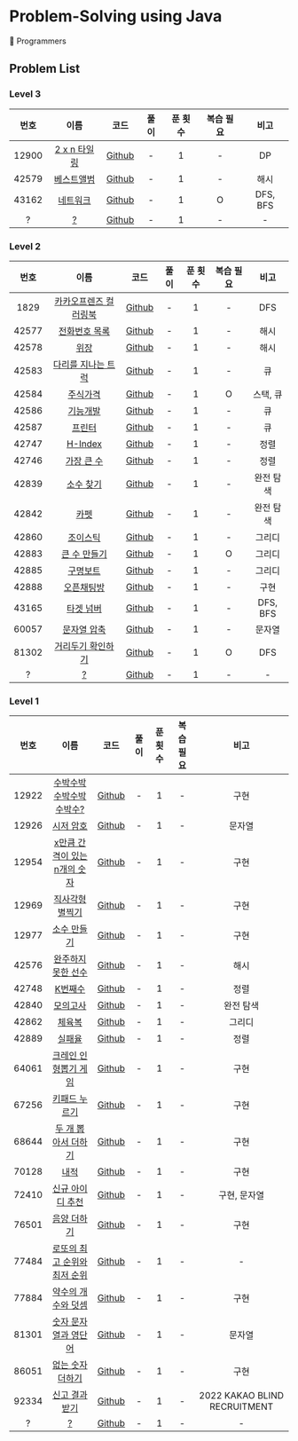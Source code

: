 # Problem-Solving using Java

📝 Programmers

## Problem List

### Level 3

| 번호  |                                   이름                                   |                                                       코드                                                        | 풀이 | 푼 횟수 | 복습 필요 |   비고   |
| :---: | :----------------------------------------------------------------------: | :---------------------------------------------------------------------------------------------------------------: | :--: | :-----: | :-------: | :------: |
| 12900 | [2 x n 타일링](https://programmers.co.kr/learn/courses/30/lessons/12900) | [Github](https://github.com/0xe82de/Problem-Solving/blob/master/Java/programmers/level3/PROGRAMMERS_12900_1.java) |  -   |    1    |     -     |    DP    |
| 42579 |  [베스트앨범](https://programmers.co.kr/learn/courses/30/lessons/42579)  | [Github](https://github.com/0xe82de/Problem-Solving/blob/master/Java/programmers/level3/PROGRAMMERS_42579_1.java) |  -   |    1    |     -     |   해시   |
| 43162 |   [네트워크](https://programmers.co.kr/learn/courses/30/lessons/43162)   | [Github](https://github.com/0xe82de/Problem-Solving/blob/master/Java/programmers/level3/PROGRAMMERS_43162_1.java) |  -   |    1    |     O     | DFS, BFS |
|   ?   |                                  [?](?)                                  |                                                    [Github]()                                                     |  -   |    1    |     -     |    -     |

### Level 2

| 번호  |                                       이름                                       |                                                       코드                                                        | 풀이 | 푼 횟수 | 복습 필요 |   비고    |
| :---: | :------------------------------------------------------------------------------: | :---------------------------------------------------------------------------------------------------------------: | :--: | :-----: | :-------: | :-------: |
| 1829  | [카카오프렌즈 컬러링북](https://programmers.co.kr/learn/courses/30/lessons/1829) | [Github](https://github.com/0xe82de/Problem-Solving/blob/master/Java/programmers/level2/PROGRAMMERS_1829_1.java)  |  -   |    1    |     -     |    DFS    |
| 42577 |    [전화번호 목록](https://programmers.co.kr/learn/courses/30/lessons/42577)     | [Github](https://github.com/0xe82de/Problem-Solving/blob/master/Java/programmers/level2/PROGRAMMERS_42577_1.java) |  -   |    1    |     -     |   해시    |
| 42578 |         [위장](https://programmers.co.kr/learn/courses/30/lessons/42578)         | [Github](https://github.com/0xe82de/Problem-Solving/blob/master/Java/programmers/level2/PROGRAMMERS_42578_1.java) |  -   |    1    |     -     |   해시    |
| 42583 |  [다리를 지나는 트럭](https://programmers.co.kr/learn/courses/30/lessons/42583)  | [Github](https://github.com/0xe82de/Problem-Solving/blob/master/Java/programmers/level2/PROGRAMMERS_42583_1.java) |  -   |    1    |     -     |    큐     |
| 42584 |       [주식가격](https://programmers.co.kr/learn/courses/30/lessons/42584)       | [Github](https://github.com/0xe82de/Problem-Solving/blob/master/Java/programmers/level2/PROGRAMMERS_42584_1.java) |  -   |    1    |     O     | 스택, 큐  |
| 42586 |       [기능개발](https://programmers.co.kr/learn/courses/30/lessons/42586)       | [Github](https://github.com/0xe82de/Problem-Solving/blob/master/Java/programmers/level2/PROGRAMMERS_42586_1.java) |  -   |    1    |     -     |    큐     |
| 42587 |        [프린터](https://programmers.co.kr/learn/courses/30/lessons/42587)        | [Github](https://github.com/0xe82de/Problem-Solving/blob/master/Java/programmers/level2/PROGRAMMERS_42587_1.java) |  -   |    1    |     -     |    큐     |
| 42747 |       [H-Index](https://programmers.co.kr/learn/courses/30/lessons/42747)        | [Github](https://github.com/0xe82de/Problem-Solving/blob/master/Java/programmers/level2/PROGRAMMERS_42747_1.java) |  -   |    1    |     -     |   정렬    |
| 42746 |      [가장 큰 수](https://programmers.co.kr/learn/courses/30/lessons/42746)      | [Github](https://github.com/0xe82de/Problem-Solving/blob/master/Java/programmers/level2/PROGRAMMERS_42746_1.java) |  -   |    1    |     -     |   정렬    |
| 42839 |      [소수 찾기](https://programmers.co.kr/learn/courses/30/lessons/42839)       | [Github](https://github.com/0xe82de/Problem-Solving/blob/master/Java/programmers/level2/PROGRAMMERS_42839_1.java) |  -   |    1    |     -     | 완전 탐색 |
| 42842 |         [카펫](https://programmers.co.kr/learn/courses/30/lessons/42842)         | [Github](https://github.com/0xe82de/Problem-Solving/blob/master/Java/programmers/level2/PROGRAMMERS_42842_1.java) |  -   |    1    |     -     | 완전 탐색 |
| 42860 |       [조이스틱](https://programmers.co.kr/learn/courses/30/lessons/42860)       | [Github](https://github.com/0xe82de/Problem-Solving/blob/master/Java/programmers/level2/PROGRAMMERS_42860_1.java) |  -   |    1    |     -     |  그리디   |
| 42883 |     [큰 수 만들기](https://programmers.co.kr/learn/courses/30/lessons/42883)     | [Github](https://github.com/0xe82de/Problem-Solving/blob/master/Java/programmers/level2/PROGRAMMERS_42883_1.java) |  -   |    1    |     O     |  그리디   |
| 42885 |       [구명보트](https://programmers.co.kr/learn/courses/30/lessons/42885)       | [Github](https://github.com/0xe82de/Problem-Solving/blob/master/Java/programmers/level2/PROGRAMMERS_42885_1.java) |  -   |    1    |     -     |  그리디   |
| 42888 |      [오픈채팅방](https://programmers.co.kr/learn/courses/30/lessons/42888)      | [Github](https://github.com/0xe82de/Problem-Solving/blob/master/Java/programmers/level2/PROGRAMMERS_42888_1.java) |  -   |    1    |     -     |   구현    |
| 43165 |      [타겟 넘버](https://programmers.co.kr/learn/courses/30/lessons/43165)       | [Github](https://github.com/0xe82de/Problem-Solving/blob/master/Java/programmers/level2/PROGRAMMERS_43165_1.java) |  -   |    1    |     -     | DFS, BFS  |
| 60057 |     [문자열 압축](https://programmers.co.kr/learn/courses/30/lessons/60057)      | [Github](https://github.com/0xe82de/Problem-Solving/blob/master/Java/programmers/level2/PROGRAMMERS_60057_1.java) |  -   |    1    |     -     |  문자열   |
| 81302 |  [거리두기 확인하기](https://programmers.co.kr/learn/courses/30/lessons/81302)   | [Github](https://github.com/0xe82de/Problem-Solving/blob/master/Java/programmers/level2/PROGRAMMERS_81302_1.java) |  -   |    1    |     O     |    DFS    |
|   ?   |                                      [?](?)                                      |                                                    [Github]()                                                     |  -   |    1    |     -     |     -     |

### Level 1

| 번호  |                                           이름                                           |                                                       코드                                                        | 풀이 | 푼 횟수 | 복습 필요 |             비고             |
| :---: | :--------------------------------------------------------------------------------------: | :---------------------------------------------------------------------------------------------------------------: | :--: | :-----: | :-------: | :--------------------------: |
| 12922 |   [수박수박수박수박수박수?](https://programmers.co.kr/learn/courses/30/lessons/12922)    | [Github](https://github.com/0xe82de/Problem-Solving/blob/master/Java/programmers/level1/PROGRAMMERS_12922_1.java) |  -   |    1    |     -     |             구현             |
| 12926 |          [시저 암호](https://programmers.co.kr/learn/courses/30/lessons/12926)           | [Github](https://github.com/0xe82de/Problem-Solving/blob/master/Java/programmers/level1/PROGRAMMERS_12926_1.java) |  -   |    1    |     -     |            문자열            |
| 12954 | [x만큼 간격이 있는 n개의 숫자](https://programmers.co.kr/learn/courses/30/lessons/12954) | [Github](https://github.com/0xe82de/Problem-Solving/blob/master/Java/programmers/level1/PROGRAMMERS_12954_1.java) |  -   |    1    |     -     |             구현             |
| 12969 |       [직사각형 별찍기](https://programmers.co.kr/learn/courses/30/lessons/12969)        | [Github](https://github.com/0xe82de/Problem-Solving/blob/master/Java/programmers/level1/PROGRAMMERS_12969_1.java) |  -   |    1    |     -     |             구현             |
| 12977 |         [소수 만들기](https://programmers.co.kr/learn/courses/30/lessons/12977)          | [Github](https://github.com/0xe82de/Problem-Solving/blob/master/Java/programmers/level1/PROGRAMMERS_12977_1.java) |  -   |    1    |     -     |             구현             |
| 42576 |      [완주하지 못한 선수](https://programmers.co.kr/learn/courses/30/lessons/42576)      | [Github](https://github.com/0xe82de/Problem-Solving/blob/master/Java/programmers/level1/PROGRAMMERS_42576_1.java) |  -   |    1    |     -     |             해시             |
| 42748 |           [K번째수](https://programmers.co.kr/learn/courses/30/lessons/42748)            | [Github](https://github.com/0xe82de/Problem-Solving/blob/master/Java/programmers/level1/PROGRAMMERS_42748_1.java) |  -   |    1    |     -     |             정렬             |
| 42840 |           [모의고사](https://programmers.co.kr/learn/courses/30/lessons/42840)           | [Github](https://github.com/0xe82de/Problem-Solving/blob/master/Java/programmers/level1/PROGRAMMERS_42840_1.java) |  -   |    1    |     -     |          완전 탐색           |
| 42862 |            [체육복](https://programmers.co.kr/learn/courses/30/lessons/42862)            | [Github](https://github.com/0xe82de/Problem-Solving/blob/master/Java/programmers/level1/PROGRAMMERS_42862_1.java) |  -   |    1    |     -     |            그리디            |
| 42889 |            [실패율](https://programmers.co.kr/learn/courses/30/lessons/42889)            | [Github](https://github.com/0xe82de/Problem-Solving/blob/master/Java/programmers/level1/PROGRAMMERS_42889_1.java) |  -   |    1    |     -     |             정렬             |
| 64061 |     [크레인 인형뽑기 게임](https://programmers.co.kr/learn/courses/30/lessons/64061)     | [Github](https://github.com/0xe82de/Problem-Solving/blob/master/Java/programmers/level1/PROGRAMMERS_64061_1.java) |  -   |    1    |     -     |             구현             |
| 67256 |        [키패드 누르기](https://programmers.co.kr/learn/courses/30/lessons/67256)         | [Github](https://github.com/0xe82de/Problem-Solving/blob/master/Java/programmers/level1/PROGRAMMERS_67256_1.java) |  -   |    1    |     -     |             구현             |
| 68644 |     [두 개 뽑아서 더하기](https://programmers.co.kr/learn/courses/30/lessons/68644)      | [Github](https://github.com/0xe82de/Problem-Solving/blob/master/Java/programmers/level1/PROGRAMMERS_68644_1.java) |  -   |    1    |     -     |             구현             |
| 70128 |             [내적](https://programmers.co.kr/learn/courses/30/lessons/70128)             | [Github](https://github.com/0xe82de/Problem-Solving/blob/master/Java/programmers/level1/PROGRAMMERS_70128_1.java) |  -   |    1    |     -     |             구현             |
| 72410 |       [신규 아이디 추천](https://programmers.co.kr/learn/courses/30/lessons/72410)       | [Github](https://github.com/0xe82de/Problem-Solving/blob/master/Java/programmers/level1/PROGRAMMERS_72410_1.java) |  -   |    1    |     -     |         구현, 문자열         |
| 76501 |         [음양 더하기](https://programmers.co.kr/learn/courses/30/lessons/76501)          | [Github](https://github.com/0xe82de/Problem-Solving/blob/master/Java/programmers/level1/PROGRAMMERS_76501_1.java) |  -   |    1    |     -     |             구현             |
| 77484 | [로또의 최고 순위와 최저 순위](https://programmers.co.kr/learn/courses/30/lessons/77484) | [Github](https://github.com/0xe82de/Problem-Solving/blob/master/Java/programmers/level1/PROGRAMMERS_77484_1.java) |  -   |    1    |     -     |              -               |
| 77884 |      [약수의 개수와 덧셈](https://programmers.co.kr/learn/courses/30/lessons/77884)      | [Github](https://github.com/0xe82de/Problem-Solving/blob/master/Java/programmers/level1/PROGRAMMERS_77884_1.java) |  -   |    1    |     -     |             구현             |
| 81301 |     [숫자 문자열과 영단어](https://programmers.co.kr/learn/courses/30/lessons/81301)     | [Github](https://github.com/0xe82de/Problem-Solving/blob/master/Java/programmers/level1/PROGRAMMERS_81301_1.java) |  -   |    1    |     -     |            문자열            |
| 86051 |       [없는 숫자 더하기](https://programmers.co.kr/learn/courses/30/lessons/86051)       | [Github](https://github.com/0xe82de/Problem-Solving/blob/master/Java/programmers/level1/PROGRAMMERS_86051_1.java) |  -   |    1    |     -     |             구현             |
| 92334 |        [신고 결과 받기](https://programmers.co.kr/learn/courses/30/lessons/92334)        | [Github](https://github.com/0xe82de/Problem-Solving/blob/master/Java/programmers/level1/PROGRAMMERS_92334_1.java) |  -   |    1    |     -     | 2022 KAKAO BLIND RECRUITMENT |
|   ?   |                                          [?](?)                                          |                                                    [Github]()                                                     |  -   |    1    |     -     |              -               |
